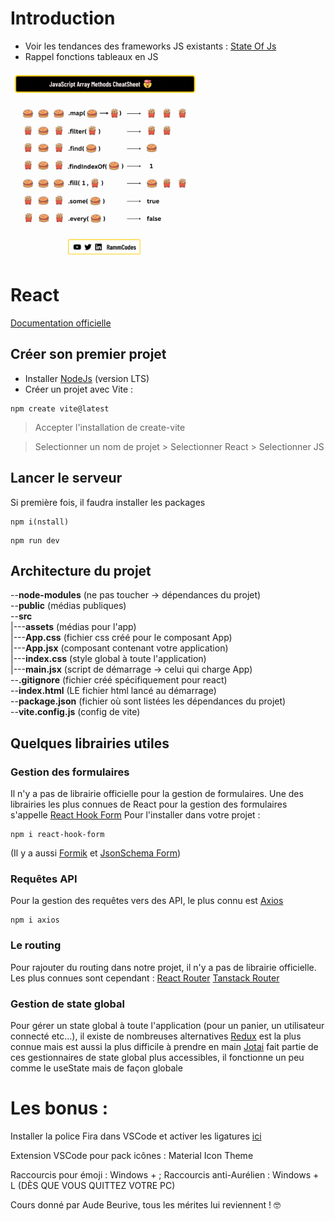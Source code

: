 # Introduction
* Voir les tendances des frameworks JS existants : [State Of Js](https://2024.stateofjs.com/en-US/libraries/front-end-frameworks/)
* Rappel fonctions tableaux en JS

<img src="./documentation/burgers.gif" width="300px" >

# React
[Documentation officielle](https://fr.react.dev/)

## Créer son premier projet
* Installer [NodeJs](https://nodejs.org/fr) (version LTS)
* Créer un projet avec Vite :
```
npm create vite@latest
```
> Accepter l'installation de create-vite

> Selectionner un nom de projet > Selectionner React > Selectionner JS

## Lancer le serveur
Si première fois, il faudra installer les packages 
```
npm i(nstall)
```

```
npm run dev
```

## Architecture du projet
--**node-modules** (ne pas toucher -> dépendances du projet)\
--**public** (médias publiques)\
--**src**\
|---**assets** (médias pour l'app)\
|---**App.css** (fichier css créé pour le composant App)\
|---**App.jsx** (composant contenant votre application)\
|---**index.css** (style global à toute l'application)\
|---**main.jsx** (script de démarrage -> celui qui charge App)\
--**.gitignore** (fichier créé spécifiquement pour react)\
--**index.html** (LE fichier html lancé au démarrage)\
--**package.json** (fichier où sont listées les dépendances du projet)\
--**vite.config.js** (config de vite)

## Quelques librairies utiles
### Gestion des formulaires
Il n'y a pas de librairie officielle pour la gestion de formulaires. Une des librairies les plus connues de React pour la gestion des formulaires s'appelle [React Hook Form](https://react-hook-form.com/)
Pour l'installer dans votre projet : 
```
npm i react-hook-form
```
(Il y a aussi [Formik](https://formik.org/) et [JsonSchema Form](https://github.com/rjsf-team/react-jsonschema-form))

### Requêtes API 
Pour la gestion des requêtes vers des API, le plus connu est [Axios](https://axios-http.com/)
```
npm i axios
```

### Le routing
Pour rajouter du routing dans notre projet, il n'y a pas de librairie officielle.
Les plus connues sont cependant : 
[React Router](https://reactrouter.com/start/data/routing)
[Tanstack Router](https://tanstack.com/router/latest)

### Gestion de state global
Pour gérer un state global à toute l'application (pour un panier, un utilisateur connecté etc...), il existe de nombreuses alternatives
[Redux](https://redux.js.org/) est la plus connue mais est aussi la plus difficile à prendre en main
[Jotai](https://jotai.org/) fait partie de ces gestionnaires de state global plus accessibles, il fonctionne un peu comme le useState mais de façon globale

# Les bonus :
Installer la police Fira dans VSCode et activer les ligatures [ici](https://rubenshibu.medium.com/set-fira-code-as-your-vs-code-font-windows-11-f5a8d96b1104)

Extension VSCode pour pack icônes : Material Icon Theme

Raccourcis pour émoji : Windows + ;
Raccourcis anti-Aurélien : Windows + L (DÈS QUE VOUS QUITTEZ VOTRE PC)

Cours donné par Aude Beurive, tous les mérites lui reviennent ! 🤓